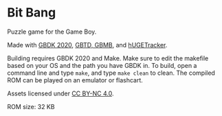 # Bit Bang

Puzzle game for the Game Boy.

Made with [GBDK 2020](https://github.com/gbdk-2020/gbdk-2020), [GBTD, GBMB](https://github.com/gbdk-2020/GBTD_GBMB), and [hUGETracker](https://github.com/SuperDisk/hUGETracker).

Building requires GBDK 2020 and Make. Make sure to edit the makefile based on your OS and the path you have GBDK in. To build, open a command line and type `make`, and type `make clean` to clean. The compiled ROM can be played on an emulator or flashcart.

Assets licensed under [CC BY-NC 4.0](https://creativecommons.org/licenses/by-nc/4.0/).

ROM size: 32 KB
